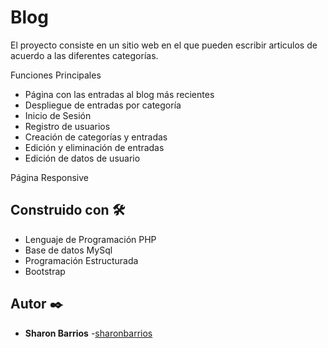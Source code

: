 # Blog
El proyecto consiste en un sitio web en el que pueden escribir articulos de acuerdo a las diferentes categorías.

Funciones Principales
* Página con las entradas al blog más recientes
* Despliegue de entradas por categoría
* Inicio de Sesión
* Registro de usuarios 
* Creación de categorías y entradas 
* Edición y eliminación de entradas
* Edición de datos de usuario

Página Responsive

## Construido con 🛠️
* Lenguaje de Programación PHP
* Base de datos MySql
* Programación Estructurada
* Bootstrap

## Autor ✒️

* **Sharon Barrios** -[sharonbarrios](https://github.com/sharonbarrios)
